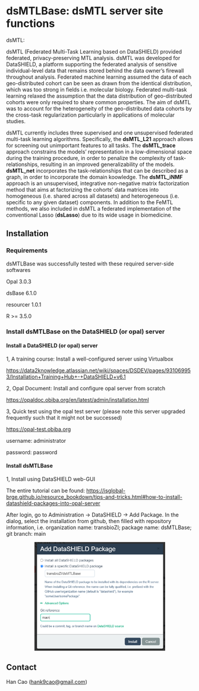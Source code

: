 # dsMTLBase: dsMTL server site functions

dsMTL: 

dsMTL (Federated Multi-Task Learning based on DataSHIELD) provided federated, privacy-preserving MTL analysis. dsMTL was developed for DataSHIELD, a platform supporting the federated analysis of sensitive individual-level data that remains stored behind the data owner’s firewall throughout analysis. Federated machine learning assumed the data of each geo-distributed cohort can be seen as drawn from the identical distribution, which was too strong in fields i.e. molecular biology. Federated multi-task learning relaxed the assumption that the data distribution of geo-distributed cohorts were only required to share common properties.  The aim of dsMTL was to account for the heterogeneity of the geo-distributed data cohorts by the cross-task regularization particularly in applications of molecular studies. 

dsMTL currently includes three supervised and one unsupervised federated multi-task learning algorithms. Specifically, the **dsMTL_L21** approach allows for screening out unimportant features to all tasks. The **dsMTL_trace** approach constrains the models’ representation in a low-dimensional space during the training procedure, in order to penalize the complexity of task-relationships, resulting in an improved generalizability of the models. **dsMTL_net** incorporates the task-relationships that can be described as a graph, in order to incorporate the domain koowledge. The **dsMTL_iNMF** approach is an unsupervised, integrative non-negative matrix factorization method that aims at factorizing the cohorts’ data matrices into homogeneous (i.e. shared across all datasets) and heterogeneous (i.e. specific to any given dataset) components. In addition to the FeMTL methods, we also included in dsMTL a federated implementation of the conventional Lasso (**dsLasso**) due to its wide usage in biomedicine.



## Installation
### Requirements
dsMTLBase was successfully tested with these required server-side softwares

Opal 3.0.3

dsBase 6.1.0

resourcer 1.0.1

R >= 3.5.0

### Install dsMTLBase on the DataSHIELD (or opal) server

#### Install a DataSHIELD (or opal) server 

1, A training course: Install a well-configured server using Virtualbox 

https://data2knowledge.atlassian.net/wiki/spaces/DSDEV/pages/931069953/Installation+Training+Hub+-+DataSHIELD+v6.1

2, Opal Document: Install and configure opal server from scratch

https://opaldoc.obiba.org/en/latest/admin/installation.html

3, Quick test using the opal test server (please note this server upgraded frequently such that it might not be successed)

https://opal-test.obiba.org

username: administrator

password: password

#### Install dsMTLBase

1, Install using DataSHIELD web-GUI

The entire tutorial can be found: https://isglobal-brge.github.io/resource_bookdown/tips-and-tricks.html#how-to-install-datashield-packages-into-opal-server

After login, go to Administration -> DataSHIELD -> Add Package. In the dialog, select the installation from github, then filled with repository information, i.e. organization name: transbioZI; package name: dsMTLBase; git branch: main 

<p align="center"> 
<img src="inst/Install.png" style="width: 70%; height: 70%"/>​
</p>





## Contact
Han Cao (hank9cao@gmail.com)

